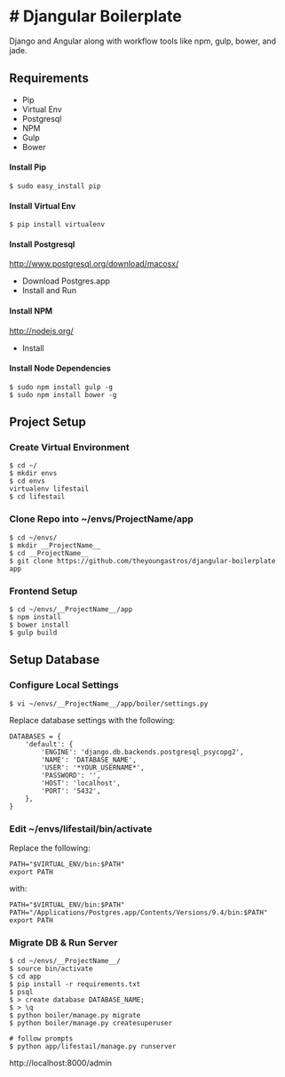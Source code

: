# # Djangular Boilerplate

Django and Angular along with workflow tools like npm, gulp, bower, and jade.


## Requirements

* Pip
* Virtual Env
* Postgresql
* NPM
* Gulp
* Bower

#### Install Pip
```
$ sudo easy_install pip
```

#### Install Virtual Env
```
$ pip install virtualenv
```

#### Install Postgresql
http://www.postgresql.org/download/macosx/
* Download Postgres.app
* Install and Run


#### Install NPM
http://nodejs.org/
* Install 

#### Install Node Dependencies
```
$ sudo npm install gulp -g
$ sudo npm install bower -g
```

## Project Setup

### Create Virtual Environment
```
$ cd ~/
$ mkdir envs
$ cd envs
virtualenv lifestail
$ cd lifestail
```

### Clone Repo into ~/envs/__ProjectName__/app
```
$ cd ~/envs/
$ mkdir __ProjectName__
$ cd __ProjectName__
$ git clone https://github.com/theyoungastros/djangular-boilerplate app
```

### Frontend Setup
```
$ cd ~/envs/__ProjectName__/app
$ npm install
$ bower install
$ gulp build
```

## Setup Database

### Configure Local Settings
```
$ vi ~/envs/__ProjectName__/app/boiler/settings.py
```

Replace database settings with the following:
```
DATABASES = {
    'default': {
        'ENGINE': 'django.db.backends.postgresql_psycopg2',
        'NAME': 'DATABASE_NAME',
        'USER': '*YOUR_USERNAME*',
        'PASSWORD': '',
        'HOST': 'localhost',
        'PORT': '5432',
    },
}
```

### Edit ~/envs/lifestail/bin/activate
Replace the following:

```
PATH="$VIRTUAL_ENV/bin:$PATH"
export PATH
```
with:
```
PATH="$VIRTUAL_ENV/bin:$PATH"
PATH="/Applications/Postgres.app/Contents/Versions/9.4/bin:$PATH"
export PATH
```


### Migrate DB & Run Server
```
$ cd ~/envs/__ProjectName__/
$ source bin/activate
$ cd app
$ pip install -r requirements.txt
$ psql 
$ > create database DATABASE_NAME;
$ > \q
$ python boiler/manage.py migrate
$ python boiler/manage.py createsuperuser

# follow prompts
$ python app/lifestail/manage.py runserver
```

http://localhost:8000/admin



